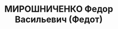 ---
title: МИРОШНИЧЕНКО Федор Васильевич (Федот)
description: "1904 р., с. Нехристівка Чорнухинського р-ну Полтавської обл., українець,\
  \ із селян, освіта початкова. Проживав у м. Лубни Полтавської обл. Інструктор РК\
  \ КП(б)У. \n  Заарештований 17 жовтня 1937 р. Засуджений Військовою Колегією Верховного\
  \ Суду СРСР 7 січня 1938 р. за ст.ст. 54-7, 54-8, 54-11 КК УРСР до розстрілу. Вирок\
  \ виконано 8 січня 1938 р. \n  Реабілітований Військовою Колегією Верховного Суду\
  \ СРСР 18 липня 1956 р."
---